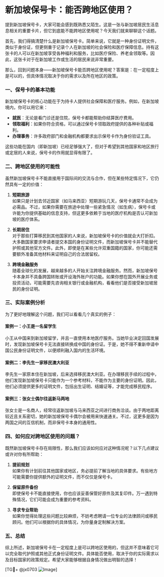 # 新加坡保号卡：能否跨地区使用？

提到新加坡保号卡，大家可能会感到既熟悉又陌生。这是一张与新加坡居民生活息息相关的重要卡片，但它到底能不能跨地区使用呢？今天我们就来聊聊这个话题。

首先，我们得搞清楚什么是新加坡保号卡。简单来说，它就是一种身份证明文件，类似于身份证，但更侧重于记录个人在新加坡的社会保险和医疗保障信息。持有这张卡的人可以在新加坡享受各种福利和服务，比如医疗保险、养老金领取等。因此，这张卡对于在新加坡工作或生活的居民来说非常重要。

那么，回到问题本身——新加坡保号卡能否跨地区使用呢？答案是：在一定程度上是可以的，但具体情况取决于你的需求以及所在地区的政策。

### 一、保号卡的基本功能

新加坡保号卡的核心功能在于为持卡人提供社会保障和医疗服务。例如，在新加坡境内，你可以用它来：

- **就医**：无论是看门诊还是住院，保号卡都能帮助你结算医疗费用。
- **领取福利**：如果你符合资格，可以通过保号卡领取政府提供的各种补贴或福利。
- **办理事务**：许多政府部门和金融机构都要求出示保号卡作为身份验证工具。

这些功能在国内（即新加坡）已经足够强大了，但对于希望到其他国家和地区旅行或定居的人来说，保号卡的作用就显得有限了。

### 二、跨地区使用的可能性

虽然新加坡保号卡不能直接用于国际间的交流与合作，但在某些特定情况下，它仍然具有一定的价值：

1. **短期旅游**  
   如果只是计划去邻近国家（如马来西亚）短期游玩几天，保号卡通常不会成为必需品。不过，如果你需要在旅途中处理一些紧急情况（如生病），保号卡或许能为你提供基础的信息支持，但这更多依赖于当地的医疗机构是否认可新加坡的医疗体系。

2. **长期居住**  
   对于那些打算移民到其他国家的人来说，新加坡保号卡的价值就会大打折扣。大多数国家要求申请者提交本国的身份证明文件，而新加坡保号卡并不能替代护照或其他官方文件。此外，即使是在某些允许双重国籍的国家，你可能还需要额外准备其他材料来证明自己的合法居留权。

3. **跨境金融服务**  
   随着全球化的发展，越来越多的人开始关注跨境金融服务。然而，新加坡保号卡本身并不具备跨国转账或开设海外账户的功能。如果你想在国外开展业务或投资活动，可能需要先咨询相关银行或金融机构，看看他们是否接受新加坡居民的身份证明。

### 三、实际案例分析

为了更好地理解这个问题，我们可以看看几个真实的例子：

#### 案例一：小王是一名留学生
小王从中国来到新加坡留学，并且一直使用本地医疗服务。当她毕业决定回国发展时，发现新加坡保号卡无法直接转换成中国的身份证。于是，她不得不重新申请中国公民身份证明文件，以便顺利融入国内的生活环境。

#### 案例二：李先生一家移民澳大利亚
李先生一家原本住在新加坡，后来选择移民澳大利亚。在办理移民手续的过程中，他们发现新加坡保号卡只能作为一个参考材料，不能作为主要的身份证明。因此，他们必须提供更多的证明文件，包括出生证明、结婚证等，才能完成移民程序。

#### 案例三：张女士偶尔往返新马两地
张女士是一名商人，经常往返新加坡与马来西亚之间进行商务洽谈。由于两地距离较近且关系密切，她的新加坡保号卡偶尔会被用来快速通关。不过，这更多是因为两国之间的互信机制，而非保号卡本身的通用性。

### 四、如何应对跨地区使用的问题？

既然新加坡保号卡存在局限性，那么我们应该如何应对这种情况呢？以下几点建议或许对你有所帮助：

1. **提前规划**  
   如果你有计划前往其他国家或地区，务必提前了解当地的具体要求。有些地方可能需要你提供额外的证明文件，而不仅仅是保号卡。

2. **保留原件备份**  
   即使保号卡不能直接使用，你也应该妥善保管好原件及其复印件。万一遇到特殊情况，它们可能会成为重要的参考资料。

3. **寻求专业帮助**  
   如果你觉得处理这些问题比较麻烦，不妨考虑聘请一位专业的法律顾问或移民顾问。他们可以根据你的具体情况，为你量身定制解决方案。

### 五、总结

综上所述，新加坡保号卡在一定程度上是可以跨地区使用的，但这并不意味着它可以完全取代护照或其他正式身份证明文件。具体能否使用，取决于你的实际需求以及目标国家的政策规定。希望大家能够根据自身情况做出明智的选择！

[TG💪+ @jx0703 ![Image](https://github.com/user-attachments/assets/dbca1d08-cadb-493c-b0ec-ad6f7a83f270)]